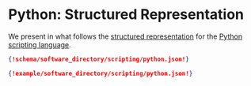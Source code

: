 # Python: Structured Representation

We present in what follows the [structured representation](../../../data-structured/overview.md) for the [Python scripting language](overview.md).

```json tab="Schema" 
{!schema/software_directory/scripting/python.json!}
```

```json tab="Example" 
{!example/software_directory/scripting/python.json!}
```
